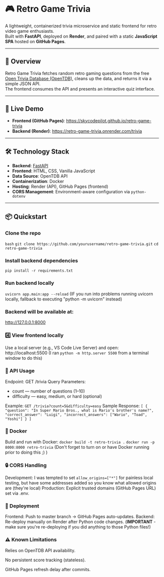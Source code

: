 # 🎮 Retro Game Trivia

A lightweight, containerized trivia microservice and static frontend for retro video game enthusiasts.  
Built with **FastAPI**, deployed on **Render**, and paired with a static **JavaScript SPA** hosted on **GitHub Pages**.

---

## 📖 Overview
Retro Game Trivia fetches random retro gaming questions from the free [Open Trivia Database (OpenTDB)](https://opentdb.com/), cleans up the data, and returns it via a simple JSON API.  
The frontend consumes the API and presents an interactive quiz interface.

---

## 🚀 Live Demo
- **Frontend (GitHub Pages)**: https://skycodepilot.github.io/retro-game-trivia  
- **Backend (Render)**: https://retro-game-trivia.onrender.com/trivia

---

## 🛠 Technology Stack
- **Backend**: [FastAPI](https://fastapi.tiangolo.com/)
- **Frontend**: HTML, CSS, Vanilla JavaScript
- **Data Source**: OpenTDB API
- **Containerization**: Docker
- **Hosting**: Render (API), GitHub Pages (frontend)
- **CORS Management**: Environment-aware configuration via `python-dotenv`

---

## 📦 Quickstart

### Clone the repo
`bash`
`git clone https://github.com/yourusername/retro-game-trivia.git`
`cd retro-game-trivia`

### Install backend dependencies
`pip install -r requirements.txt`

### Run backend locally
`uvicorn app.main:app --reload`
(IF you run into problems running uvicorn locally, fallback to executing "python -m uvicorn" instead)

### Backend will be available at:
http://127.0.0.1:8000

### 4️⃣ View frontend locally
Use a local server (e.g., VS Code Live Server) and open:
http://localhost:5500
(I ran `python -m http.server 5500` from a terminal window to do this)

### 🧩 API Usage
Endpoint:
GET /trivia
Query Parameters:
* count — number of questions (1–10)
* difficulty — easy, medium, or hard (optional)

Example: `GET /trivia?count=5&difficulty=easy`
Sample Response:
`[
  {
    "question": "In Super Mario Bros., what is Mario's brother's name?",
    "correct_answer": "Luigi",
    "incorrect_answers": ["Wario", "Toad", "Yoshi"]
  }
]`

### 🐳 Docker
Build and run with Docker:
`docker build -t retro-trivia .`
`docker run -p 8000:8000 retro-trivia`
(Don't forget to turn on or have Docker running prior to doing this ;) )

### 🔒 CORS Handling
Development: I was tempted to set `allow_origins=["*"]` for painless local testing, but have some addresses added so you know what allowed origins are (they're local)
Production: Explicit trusted domains (GitHub Pages URL) set via .env.

### 📝 Deployment
Frontend: Push to master branch → GitHub Pages auto-updates.
Backend: Re-deploy manually on Render after Python code changes. (**IMPORTANT** - make sure you're re-deploying if you did anything to those Python files!)

### ⚠️ Known Limitations
Relies on OpenTDB API availability.

No persistent score tracking (stateless).

GitHub Pages refresh delay after commits.


